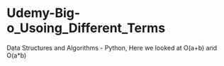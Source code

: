 # Udemy-Big-o_Usoing_Different_Terms
Data Structures and Algorithms - Python, Here we looked at O(a+b) and O(a*b)

